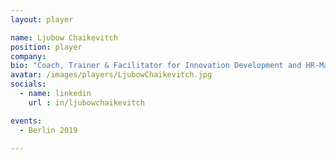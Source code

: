 ```yaml
---
layout: player

name: Ljubow Chaikevitch
position: player
company: 
bio: "Coach, Trainer & Facilitator for Innovation Development and HR-Marketing with Design Thinking and LEGO® SERIOUS PLAY®"
avatar: /images/players/LjubowChaikevitch.jpg
socials:
  - name: linkedin
    url : in/ljubowchaikevitch

events:
  - Berlin 2019

---
```

